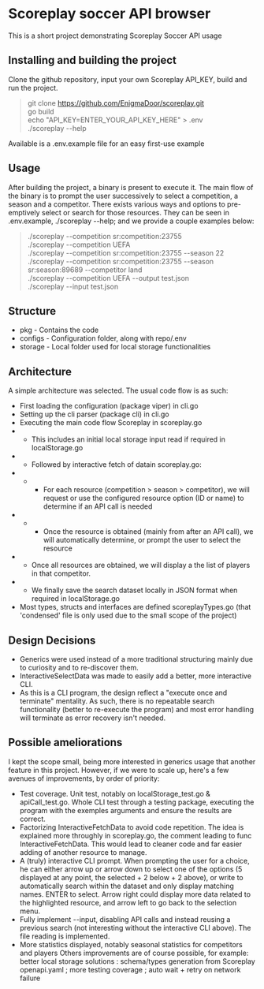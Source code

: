 # Scoreplay soccer API browser

This is a short project demonstrating Scoreplay Soccer API usage

## Installing and building the project
Clone the github repository, input your own Scoreplay API_KEY, build and run the project.
> git clone https://github.com/EnigmaDoor/scoreplay.git  
> go build  
> echo "API_KEY=ENTER_YOUR_API_KEY_HERE" > .env  
> ./scoreplay --help  

Available is a .env.example file for an easy first-use example  

## Usage
After building the project, a binary is present to execute it. The main flow of the binary is to prompt the user successively to select a competition, a season and a competitor. There exists various ways and options to pre-emptively select or search for those resources. They can be seen in .env.example, ./scoreplay --help; and we provide a couple examples below:  
> ./scoreplay --competition sr:competition:23755  
> ./scoreplay --competition UEFA  
> ./scoreplay --competition sr:competition:23755 --season 22  
> ./scoreplay --competition sr:competition:23755 --season sr:season:89689 --competitor land  
> ./scoreplay --competition UEFA --output test.json  
> ./scoreplay --input test.json  

## Structure
* pkg - Contains the code
* configs - Configuration folder, along with repo/.env
* storage - Local folder used for local storage functionalities

## Architecture
A simple architecture was selected. The usual code flow is as such:
* First loading the configuration (package viper) in cli.go
* Setting up the cli parser (package cli) in cli.go
* Executing the main code flow Scoreplay in scoreplay.go
* * This includes an initial local storage input read if required in localStorage.go
* * Followed by interactive fetch of datain scoreplay.go:
* * * For each resource (competition > season > competitor), we will request or use the configured resource option (ID or name) to determine if an API call is needed
* * * Once the resource is obtained (mainly from after an API call), we will automatically determine, or prompt the user to select the resource
* * Once all resources are obtained, we will display a the list of players in that competitor.
* * We finally save the search dataset locally in JSON format when required in localStorage.go
* Most types, structs and interfaces are defined scoreplayTypes.go (that 'condensed' file is only used due to the small scope of the project)

## Design Decisions
* Generics were used instead of a more traditional structuring mainly due to curiosity and to re-discover them.
* InteractiveSelectData was made to easily add a better, more interactive CLI.
* As this is a CLI program, the design reflect a "execute once and terminate" mentality. As such, there is no repeatable search functionality (better to re-execute the program) and most error handling will terminate as error recovery isn't needed.

## Possible ameliorations
I kept the scope small, being more interested in generics usage that another feature in this project. However, if we were to scale up, here's a few avenues of improvements, by order of priority:
* Test coverage. Unit test, notably on localStorage_test.go & apiCall_test.go. Whole CLI test through a testing package, executing the program with the exemples arguments and ensure the results are correct.
* Factorizing InteractiveFetchData to avoid code repetition. The idea is explained more throughly in scoreplay.go, the comment leading to func InteractiveFetchData. This would lead to cleaner code and far easier adding of another resource to manage.
* A (truly) interactive CLI prompt. When prompting the user for a choice, he can either arrow up or arrow down to select one of the options (5 displayed at any point, the selected + 2 below + 2 above), or write to automatically search within the dataset and only display matching names. ENTER to select. Arrow right could display more data related to the highlighted resource, and arrow left to go back to the selection menu.
* Fully implement --input, disabling API calls and instead reusing a previous search (not interesting without the interactive CLI above). The file reading is implemented.
* More statistics displayed, notably seasonal statistics for competitors and players
Others improvements are of course possible, for example: better local storage solutions : schema/types generation from Scoreplay openapi.yaml ; more testing coverage ; auto wait + retry on network failure
